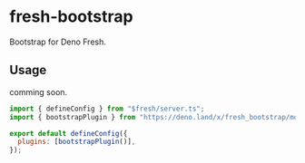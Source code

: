 # fresh-bootstrap

Bootstrap for Deno Fresh.

## Usage

comming soon.

```js
import { defineConfig } from "$fresh/server.ts";
import { bootstrapPlugin } from "https://deno.land/x/fresh_bootstrap/mod.ts";

export default defineConfig({
  plugins: [bootstrapPlugin()],
});

```
